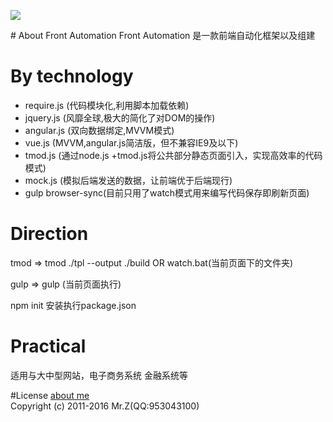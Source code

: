 <p><img src="http://wuzuoyi.com/123.png"></p>
# About Front Automation
Front Automation 是一款前端自动化框架以及组建

# By technology
<ul>
<li>require.js (代码模块化,利用脚本加载依赖)</li>
<li>jquery.js (风靡全球,极大的简化了对DOM的操作)</li>
<li>angular.js (双向数据绑定,MVVM模式)</li>
<li>vue.js (MVVM,angular.js简洁版，但不兼容IE9及以下)</li>
<li>tmod.js (通过node.js +tmod.js将公共部分静态页面引入，实现高效率的代码模式)</li>
<li>mock.js (模拟后端发送的数据，让前端优于后端现行) </li>
<li>gulp browser-sync(目前只用了watch模式用来编写代码保存即刷新页面)</li>
</ul>

# Direction
<p>tmod => tmod ./tpl --output ./build OR watch.bat(当前页面下的文件夹)</p>
<p>gulp => gulp (当前页面执行)</p>
<p>npm init 安装执行package.json</p>

# Practical
<p>适用与大中型网站，电子商务系统 金融系统等</p>


#License
<a href="http://wuzuoyi.com">about me</a><br/>
Copyright (c) 2011-2016 Mr.Z(QQ:953043100)

